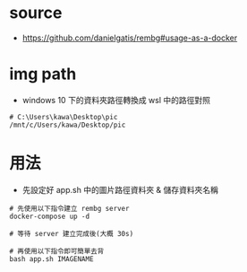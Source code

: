 # source
* https://github.com/danielgatis/rembg#usage-as-a-docker

# img path
* windows 10 下的資料夾路徑轉換成 wsl 中的路徑對照
```shell
# C:\Users\kawa\Desktop\pic
/mnt/c/Users/kawa/Desktop/pic
```

# 用法
* 先設定好 app.sh 中的圖片路徑資料夾 & 儲存資料夾名稱
```shell
# 先使用以下指令建立 rembg server
docker-compose up -d

# 等待 server 建立完成後(大概 30s)

# 再使用以下指令即可簡單去背
bash app.sh IMAGENAME
```

